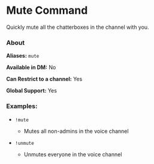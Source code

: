 # Mute Command

Quickly mute all the chatterboxes in the channel with you.

### About

**Aliases:** `mute`

**Available in DM:** No

**Can Restrict to a channel:** Yes

**Global Support:** Yes

### Examples:

* `!mute`
  -  Mutes all non-admins in the voice channel


* `!unmute`
  -  Unmutes everyone in the voice channel
  
